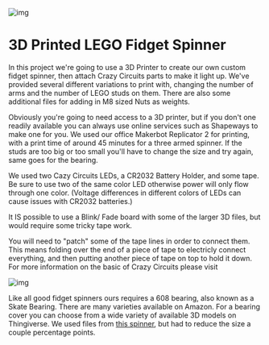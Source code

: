![img](https://github.com/BrownDogGadgets/CrazyCircuits/blob/master/Projects/LEGO%20Fidget/spinners.jpg)

# 3D Printed LEGO Fidget Spinner

In this project we're going to use a 3D Printer to create our own custom fidget spinner, then attach Crazy Circuits parts to make it light up. We've provided several different variations to print with, changing the number of arms and the number of LEGO studs on them. There are also some additional files for adding in M8 sized Nuts as weights.

Obviously you're going to need access to a 3D printer, but if you don't one readily available you can always use online services such as Shapeways to make one for you. We used our office Makerbot Replicator 2 for printing, with a print time of around 45 minutes for a three armed spinner. If the studs are too big or too small you'll have to change the size and try again, same goes for the bearing.

We used two Cazy Circuits LEDs, a CR2032 Battery Holder, and some tape. Be sure to use two of the same color LED otherwise power will only flow through one color. (Voltage differences in different colors of LEDs can cause issues with CR2032 batteries.)

It IS possible to use a Blink/ Fade board with some of the larger 3D files, but would require some tricky tape work.

You will need to "patch" some of the tape lines in order to connect them.  This means folding over the end of a piece of tape to electricly connect everything, and then putting another piece of tape on top to hold it down. For more information on the basic of Crazy Circuits please visit

![img](https://github.com/BrownDogGadgets/CrazyCircuits/blob/master/Projects/LEGO%20Fidget/WiringDiagram.jpg)

Like all good fidget spinners ours requires a 608 bearing, also known as a Skate Bearing. There are many varieties available on Amazon. For a bearing cover you can choose from a wide variety of available 3D models on Thingiverse. We used files from [this spinner](https://www.thingiverse.com/thing:1802260), but had to reduce the size a couple percentage points.
